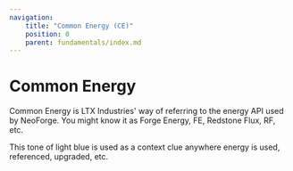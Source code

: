 ```yaml
---
navigation:
    title: "Common Energy (CE)"
    position: 0
    parent: fundamentals/index.md
---
```


# Common Energy

Common Energy is LTX Industries' way of referring to the energy API used by NeoForge. You might know it as Forge Energy,
FE, Redstone Flux, RF, etc.

<Color id="energy">This tone of light blue</Color> is used as a context clue anywhere energy is
used, referenced, upgraded, etc.